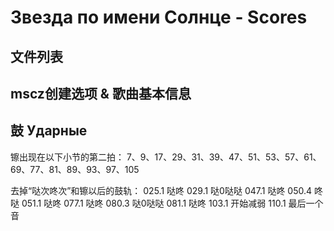 # Звезда по имени Солнце - Scores

## 文件列表


## mscz创建选项 & 歌曲基本信息


## 鼓 Ударные
镲出现在以下小节的第二拍：
7、9、17、29、31、39、47、51、53、57、61、69、77、81、89、93、97、105

去掉“哒次咚次”和镲以后的鼓轨：
025.1 哒咚
029.1 哒0哒哒
047.1 哒咚
050.4 咚哒
051.1 哒咚
077.1 哒咚
080.3 哒0哒哒
081.1 哒咚
103.1 开始减弱
110.1 最后一个音